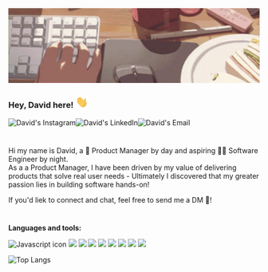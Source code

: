 <img src="https://github.com/davidtothekim/davidtothekim/blob/main/typing.gif" height="150px" width=100%>

### Hey, David here! <img src="https://github.com/davidtothekim/davidtothekim/blob/main/wave.gif" width="25px">

<!-- Social Media Icons -->
<a href="https://www.instagram.com/davidtothekim/">
  <img align="left" alt="David's Instagram" src="https://img.icons8.com/color/24/000000/instagram-new--v2.png"/>
</a>
<a href="https://www.linkedin.com/in/david-dg-kim/">
  <img align="left" alt="David's LinkedIn" src="https://img.icons8.com/color/24/000000/linkedin.png"/>
</a>
<a href="mailto:dgkim.david@gmail.com">
 <img align="left" alt="David's Email" src="https://img.icons8.com/color/24/000000/gmail--v1.png"/>
</a>

<br/>

#

Hi my name is David, a 🧰 Product Manager by day and aspiring 👨‍💻 Software Engineer by night. 
<br/>
As a a Product Manager, I have been driven by my value of delivering products that solve real user needs - Ultimately I discovered that my greater passion lies in building software hands-on! 


If you'd liek to connect and chat, feel free to send me a DM 📲!
#

**Languages and tools:**
<!-- Tools Icons --> 
<img alt="Javascript icon" src="https://img.icons8.com/color/30/000000/javascript--v1.png"/> <img src="https://img.icons8.com/color/30/000000/html-5--v1.png"/> <img src="https://img.icons8.com/color/30/000000/css3.png"/> <img src="https://img.icons8.com/color/30/000000/sass-avatar.png"/> <img src="https://img.icons8.com/color/30/000000/python--v1.png"/> <img src="https://img.icons8.com/color/30/000000/react-native.png"/> <img src="https://img.icons8.com/external-soft-fill-juicy-fish/30/000000/external-sql-coding-and-development-soft-fill-soft-fill-juicy-fish.png"/> <img src="https://img.icons8.com/color/30/000000/firebase.png"/> <img src="https://img.icons8.com/fluency/30/000000/node-js.png"/>

![Top Langs](https://github-readme-stats.vercel.app/api/top-langs/?username=davidtothekim&theme=dark)



<!--
**davidtothekim/davidtothekim** is a ✨ _special_ ✨ repository because its `README.md` (this file) appears on your GitHub profile.

Here are some ideas to get you started:

- 🔭 I’m currently working on ...
- 🌱 I’m currently learning ...
- 👯 I’m looking to collaborate on ...
- 🤔 I’m looking for help with ...
- 💬 Ask me about ...
- 📫 How to reach me: ...
- 😄 Pronouns: ...
- ⚡ Fun fact: ...
-->
